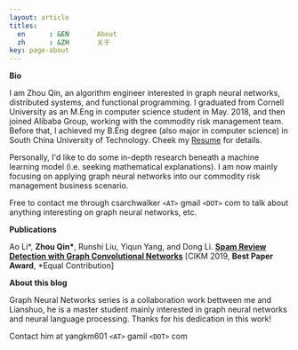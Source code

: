 ```yaml
---
layout: article
titles:
  en      : &EN       About
  zh      : &ZH       关于
key: page-about
---
```



**Bio**

I am Zhou Qin, an algorithm engineer interested in graph neural networks, distributed systems, and functional programming. I graduated from Cornell University as an M.Eng in computer science student in May. 2018, and then joined Alibaba Group, working with the commodity risk management team. Before that, I achieved my B.Eng degree (also major in computer science) in South China University of Technology. Cheek my [Resume](https://github.com/archwalker/archwalker.github.io/blob/master/_posts/Curriculum_Vitae.pdf) for details.

Personally, I'd like to do some in-depth research beneath a machine learning model (i.e. seeking mathematical explanations). I am now mainly focusing on applying graph neural networks into our commodity risk management business scenario.

Free to contact me through csarchwalker `<AT>` gmail `<DOT>` com to talk about anything interesting on graph neural networks, etc.



**Publications**

Ao Li\*, __Zhou Qin\*__, Runshi Liu, Yiqun Yang, and Dong Li. [**Spam Review Detection with Graph Convolutional Networks**](https://arxiv.org/abs/1908.10679) [CIKM 2019, **Best Paper Award**, \*Equal Contribution]



**About this blog**

Graph Neural Networks series is a collaboration work bettween me and Lianshuo, he is a master student mainly interested in graph neural networks and neural language processing. Thanks for his dedication in this work!

Contact him at yangkm601 `<AT>` gamil `<DOT>` com
